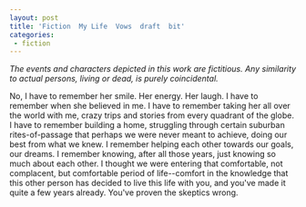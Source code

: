 ```yaml
---
layout: post
title: 'Fiction  My Life  Vows  draft  bit'
categories:
 - fiction
---
```



<em>The events and characters depicted in this work are fictitious. Any similarity to actual persons, living or dead, is purely coincidental.</em>



No, I have to remember her smile. Her energy. Her laugh. I have to remember when she believed in me. I have to remember taking her all over the world with me, crazy trips and stories from every quadrant of the globe. I have to remember building a home, struggling through certain suburban rites-of-passage that perhaps we were never meant to achieve, doing our best from what we knew. I remember helping each other towards our goals, our dreams. I remember knowing, after all those years, just knowing so much about each other. I thought we were entering that comfortable, not complacent, but comfortable period of life--comfort in the knowledge that this other person has decided to live this life with you, and you've made it quite a few years already. You've proven the skeptics wrong.
